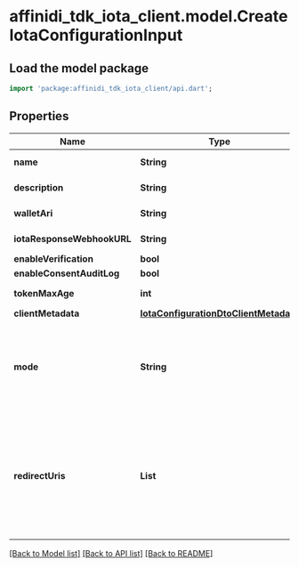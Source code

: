# affinidi_tdk_iota_client.model.CreateIotaConfigurationInput

## Load the model package

```dart
import 'package:affinidi_tdk_iota_client/api.dart';
```

## Properties

| Name                       | Type                                                                            | Description                                                                                                                                                                        | Notes                               |
| -------------------------- | ------------------------------------------------------------------------------- | ---------------------------------------------------------------------------------------------------------------------------------------------------------------------------------- | ----------------------------------- |
| **name**                   | **String**                                                                      | The name of the configuration                                                                                                                                                      |
| **description**            | **String**                                                                      | Description of the configuration                                                                                                                                                   | [optional]                          |
| **walletAri**              | **String**                                                                      | The wallet Ari that will be used to sign                                                                                                                                           |
| **iotaResponseWebhookURL** | **String**                                                                      | webhook to call when data is ready                                                                                                                                                 | [optional]                          |
| **enableVerification**     | **bool**                                                                        |                                                                                                                                                                                    |
| **enableConsentAuditLog**  | **bool**                                                                        |                                                                                                                                                                                    |
| **tokenMaxAge**            | **int**                                                                         | token time to live in seconds                                                                                                                                                      | [optional]                          |
| **clientMetadata**         | [**IotaConfigurationDtoClientMetadata**](IotaConfigurationDtoClientMetadata.md) |                                                                                                                                                                                    |
| **mode**                   | **String**                                                                      | indicates whether the flow is a WebSocket flow or a Redirect flow. This value is used in Vault to determine how to process the data flow request.                                  | [optional] [default to 'websocket'] |
| **redirectUris**           | **List<String>**                                                                | the URL that the user will be redirected to after the request has been processed; should be provided by the developer of the client application.Required only if mode is Redirect. | [optional] [default to const []]    |

[[Back to Model list]](../README.md#documentation-for-models) [[Back to API list]](../README.md#documentation-for-api-endpoints) [[Back to README]](../README.md)
